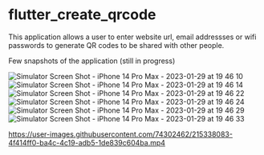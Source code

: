 # flutter_create_qrcode

This application allows a user to enter website url, email addressses or wifi passwords to generate QR codes to be shared with other people.

Few snapshots of the application (still in progress)

![Simulator Screen Shot - iPhone 14 Pro Max - 2023-01-29 at 19 46 10](https://user-images.githubusercontent.com/74302462/215338047-92e11ef8-6131-4629-9c6e-eaec465e5cc7.png)
![Simulator Screen Shot - iPhone 14 Pro Max - 2023-01-29 at 19 46 14](https://user-images.githubusercontent.com/74302462/215338054-4f824d73-6ec6-431d-b1f5-e500d9bc8154.png)
![Simulator Screen Shot - iPhone 14 Pro Max - 2023-01-29 at 19 46 22](https://user-images.githubusercontent.com/74302462/215338062-02e89317-dfe7-4bc7-aa33-7a59c02954ef.png)
![Simulator Screen Shot - iPhone 14 Pro Max - 2023-01-29 at 19 46 24](https://user-images.githubusercontent.com/74302462/215338064-c27e313c-6581-4d80-851c-f5ee2daf8959.png)
![Simulator Screen Shot - iPhone 14 Pro Max - 2023-01-29 at 19 46 29](https://user-images.githubusercontent.com/74302462/215338068-32f9c4ad-5f30-4b38-84cf-845167f16592.png)
![Simulator Screen Shot - iPhone 14 Pro Max - 2023-01-29 at 19 46 33](https://user-images.githubusercontent.com/74302462/215338071-528024d2-ef70-488a-a299-38eae489425c.png)



https://user-images.githubusercontent.com/74302462/215338083-4f414ff0-ba4c-4c19-adb5-1de839c604ba.mp4

